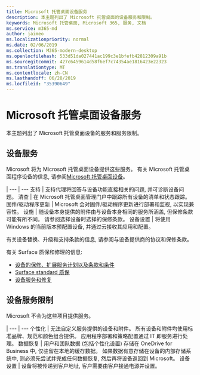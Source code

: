 ```yaml
---
title: Microsoft 托管桌面设备服务
description: 本主题列出了 Microsoft 托管桌面的设备服务和限制。
keywords: Microsoft 托管桌面, Microsoft 365, 服务, 文档
ms.service: m365-md
author: jaimeo
ms.localizationpriority: normal
ms.date: 02/06/2019
ms.collection: M365-modern-desktop
ms.openlocfilehash: 533d51da027441ac199c3e1bfefb42812309a91b
ms.sourcegitcommit: 427c6459614d58f6ef7c74354ae1816423e22323
ms.translationtype: MT
ms.contentlocale: zh-CN
ms.lasthandoff: 06/28/2019
ms.locfileid: "35390649"
---
```

# <a name="microsoft-managed-desktop-device-services"></a>Microsoft 托管桌面设备服务

本主题列出了 Microsoft 托管桌面设备的服务和服务限制。

## <a name="device-services"></a>设备服务

Microsoft 将为 Microsoft 托管桌面设备提供这些服务。 有关 Microsoft 托管桌面程序设备的信息, 请参阅[Microsoft 托管桌面设备](device-list.md)。

 | 
 --- | ---
支持 | 支持代理将回答与设备功能直接相关的问题, 并可诊断设备问题。
清查 | 在 Microsoft 托管桌面管理门户中跟踪所有设备的清单和状态跟踪。
固件/驱动程序更新 | Microsoft 会对固件/驱动程序更新进行部署和监视, 以实现兼容性。 
设施 | 随设备本身提供的附件由与设备本身相同的服务所涵盖, 但保修条款可能有所不同。 请参阅选择设备时选择的保修条款。 
设备设置    | 将使用 Windows 的当前版本预配置设备, 并通过云接收其应用和配置。 

有关设备替换、升级和支持条款的信息, 请参阅与设备提供商的协议和保修条款。

有关 Surface 质保和修理的信息:
- [设备的保修、扩展服务计划以及条款和条件](https://support.microsoft.com/help/4040687/info-about-warranties-extended-service-plans-and-terms-conditions)
- [Surface standard 质保](https://support.microsoft.com/help/4036296)
- [设备服务和修复](https://support.microsoft.com/devices)

## <a name="device-service-limitations"></a>设备服务限制

Microsoft 不会为这些项目提供服务。

 | 
 --- | ---
个性化 | 无法自定义服务提供的设备和附件。 所有设备和附件均使用标准品牌、规范和颜色组合提供。 应用程序部署和策略配置通过 IT 即服务进行处理。
数据恢复 | 用户和团队数据 (包括个性化设置) 存储在 OneDrive for Business 中, 仅驻留在本地的缓存数据。 如果数据有意存储在设备的内部存储系统中, 则必须先尝试并完成任何数据恢复, 然后再将设备返回到 Microsoft。
设备设置 | 设备将被传递到客户地址, 客户需要由客户接通电源并设置。
